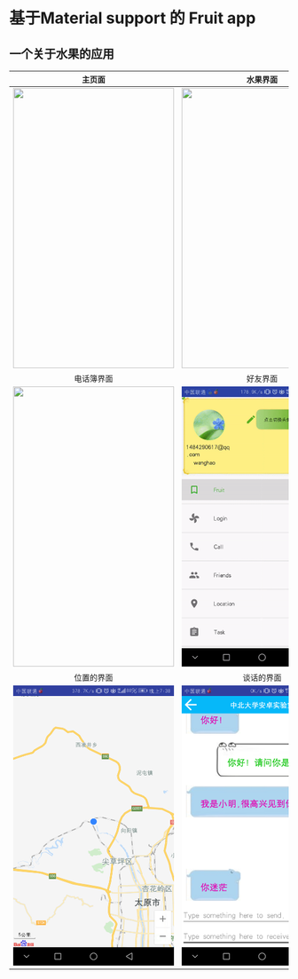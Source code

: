 # 基于Material support 的 Fruit app
## 一个关于水果的应用

<div align="center">

|主页面 | 水果界面|
|:--:|:--:|
|<div align=center><img width="290" height="505" src="https://github.com/wanghao15536870732/MaterialTest/blob/61841dbee110b41cd8c50c9d0ec8c4f271e28827/app/src/main/res/drawable-xhdpi/Main.gif"/></div> |<div align=center><img width="290" height="505" src="https://github.com/wanghao15536870732/MaterialTest/blob/61841dbee110b41cd8c50c9d0ec8c4f271e28827/app/src/main/res/drawable-xhdpi/Login.gif"/></div> |
|电话簿界面|好友界面|
|<div align=center><img width="290" height="505"                    src="https://github.com/wanghao15536870732/MaterialTest/blob/61841dbee110b41cd8c50c9d0ec8c4f271e28827/app/src/main/res/drawable-xhdpi/Call.gif"/></div> |<div align=center><img width="290" height="505" src="https://github.com/wanghao15536870732/MaterialTest/blob/61841dbee110b41cd8c50c9d0ec8c4f271e28827/app/src/main/res/drawable-xhdpi/Friend.gif"/></div> |
| 位置的界面| 谈话的界面 |
|<div align=center><img width="290" height="505"                    src="https://github.com/wanghao15536870732/MaterialTest/blob/61841dbee110b41cd8c50c9d0ec8c4f271e28827/app/src/main/res/drawable-xhdpi/5.png"/></div> |<div align=center><img width="290" height="505" src="https://github.com/wanghao15536870732/MaterialTest/blob/61841dbee110b41cd8c50c9d0ec8c4f271e28827/app/src/main/res/drawable-xhdpi/6.png"/></div> |

</div>
